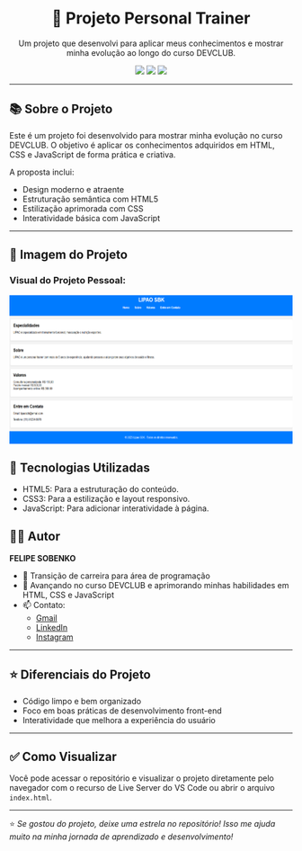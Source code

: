 <h1 align="center">🌟 Projeto Personal Trainer</h1>

<p align="center">
  Um projeto que desenvolvi para aplicar meus conhecimentos e mostrar minha evolução ao longo do curso DEVCLUB.
</p>

<p align="center">
  <img src="https://img.shields.io/badge/HTML5-E34F26?style=for-the-badge&logo=html5&logoColor=white"/>
  <img src="https://img.shields.io/badge/CSS3-1572B6?style=for-the-badge&logo=css3&logoColor=white"/>
  <img src="https://img.shields.io/badge/JavaScript-F7DF1E?style=for-the-badge&logo=javascript&logoColor=black"/>
</p>

---

## 📚 Sobre o Projeto

Este é um projeto foi desenvolvido para mostrar minha evolução no curso DEVCLUB. O objetivo é aplicar os conhecimentos adquiridos em HTML, CSS e JavaScript de forma prática e criativa.

A proposta inclui:

- Design moderno e atraente
- Estruturação semântica com HTML5
- Estilização aprimorada com CSS
- Interatividade básica com JavaScript

---

## 📸 Imagem do Projeto

### Visual do Projeto Pessoal:
<div style="display: flex; justify-content: center;">
  <img src="https://github.com/lipaosbk/projeto-personal/blob/master/img/print%20personal.png?raw=true" alt="Print do Projeto Pessoal" width="600" />
</div>

## 🚀 Tecnologias Utilizadas

- HTML5: Para a estruturação do conteúdo.
- CSS3: Para a estilização e layout responsivo.
- JavaScript: Para adicionar interatividade à página.

## 👨‍💻 Autor

**FELIPE SOBENKO**

- 💼 Transição de carreira para área de programação
- 🌱 Avançando no curso DEVCLUB e aprimorando minhas habilidades em HTML, CSS e JavaScript
- 📫 Contato:
  - [Gmail](mailto:felipe.sobneko@gmail.com)
  - [LinkedIn](https://www.linkedin.com/in/felipesobneko/)
  - [Instagram](https://www.instagram.com/lipao.sbk)

---

## ⭐ Diferenciais do Projeto

- Código limpo e bem organizado
- Foco em boas práticas de desenvolvimento front-end
- Interatividade que melhora a experiência do usuário

---

## ✅ Como Visualizar

Você pode acessar o repositório e visualizar o projeto diretamente pelo navegador com o recurso de Live Server do VS Code ou abrir o arquivo `index.html`.

---

⭐ *Se gostou do projeto, deixe uma estrela no repositório! Isso me ajuda muito na minha jornada de aprendizado e desenvolvimento!*
